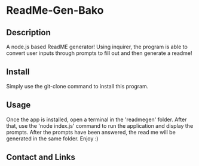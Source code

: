 # ReadMe-Gen-Bako

## Description
A node.js based ReadME generator! Using inquirer, the program is able to convert user inputs through prompts to fill out and then generate a readme!

## Install
Simply use the git-clone command to install this program.

## Usage
Once the app is installed, open a terminal in the 'readmegen' folder. After that, use the 'node index.js' command to run the application and display the prompts. After the prompts have been answered, the read me will be generated in the same folder. Enjoy :)

## Contact and Links
